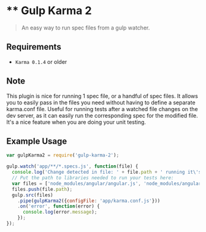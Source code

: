 ** Gulp Karma 2
===================

> An easy way to run spec files from a gulp watcher.


## Requirements

* `Karma 0.1.4` or older


## Note

This plugin is nice for running 1 spec file, or a handful of spec files. It allows you to easily pass in the files you
need without having to define a separate karma.conf file. Useful for running tests after a watched file changes on the
dev server, as it can easily run the corresponding spec for the modified file. It's a nice feature when you are doing
your unit testing.

## Example Usage

```javascript
var gulpKarma2 = require('gulp-karma-2');

gulp.watch('app/**/*.specs.js', function(file) {
  console.log('Change detected in file: ' + file.path + ' running it\'s tests...');
  // Put the path to libraries needed to run your tests here:
  var files = ['node_modules/angular/angular.js', 'node_modules/angular-mocks/angular-mocks.js']
  files.push(file.path);
  gulp.src(files)
    .pipe(gulpKarma2({configFile: 'app/karma.conf.js'}))
    .on('error', function(error) {
      console.log(error.message);
    });
});
```
